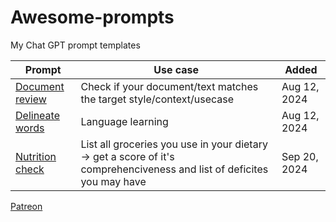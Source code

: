 # Awesome-prompts

My Chat GPT prompt templates

| Prompt                                  | Use case |  Added  |
|-----------------------------------------|----------|---------|
| [Document review](./document_review.md) | Check if your document/text matches the target style/context/usecase | Aug 12, 2024 | 
| [Delineate words](./lang_delineate.md) | Language learning | Aug 12, 2024 | 
| [Nutrition check](./nutrition_review.md) | List all groceries you use in your dietary -> get a score of it's comprehenciveness and list of deficites you may have | Sep 20, 2024 | 


[Patreon](https://patreon.com/slushkovskis)
